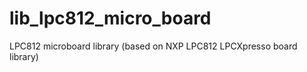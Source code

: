 lib_lpc812_micro_board 
================

LPC812 microboard library (based on NXP LPC812 LPCXpresso board library)
